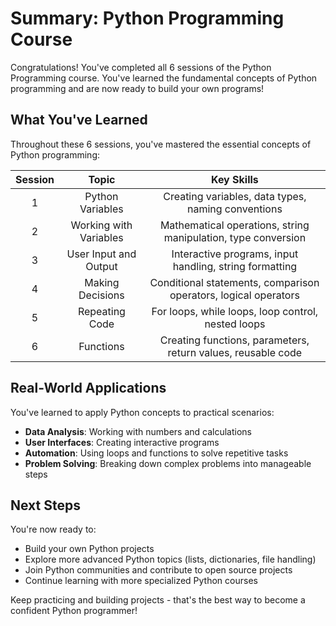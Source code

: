 # Summary: Python Programming Course

Congratulations! You've completed all 6 sessions of the Python Programming course. You've learned the fundamental concepts of Python programming and are now ready to build your own programs!

## What You've Learned

Throughout these 6 sessions, you've mastered the essential concepts of Python programming:

| Session | Topic | Key Skills |
| :---: | :---: | :---: |
| 1 | Python Variables | Creating variables, data types, naming conventions |
| 2 | Working with Variables | Mathematical operations, string manipulation, type conversion |
| 3 | User Input and Output | Interactive programs, input handling, string formatting |
| 4 | Making Decisions | Conditional statements, comparison operators, logical operators |
| 5 | Repeating Code | For loops, while loops, loop control, nested loops |
| 6 | Functions | Creating functions, parameters, return values, reusable code |

## Real-World Applications

You've learned to apply Python concepts to practical scenarios:
- **Data Analysis**: Working with numbers and calculations
- **User Interfaces**: Creating interactive programs  
- **Automation**: Using loops and functions to solve repetitive tasks
- **Problem Solving**: Breaking down complex problems into manageable steps

## Next Steps

You're now ready to:
- Build your own Python projects
- Explore more advanced Python topics (lists, dictionaries, file handling)
- Join Python communities and contribute to open source projects
- Continue learning with more specialized Python courses

Keep practicing and building projects - that's the best way to become a confident Python programmer!
